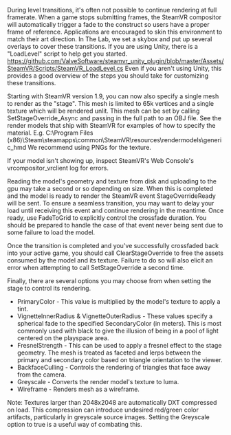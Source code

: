 During level transitions, it's often not possible to continue rendering at full framerate.  When a game stops submitting frames, the SteamVR compositor will automatically trigger a fade to the construct so users have a proper frame of reference.  Applications are encouraged to skin this environment to match their art direction.  In The Lab, we set a skybox and put up several overlays to cover these transitions.  If you are using Unity, there is a "LoadLevel" script to help get you started.
https://github.com/ValveSoftware/steamvr_unity_plugin/blob/master/Assets/SteamVR/Scripts/SteamVR_LoadLevel.cs
Even if you aren't using Unity, this provides a good overview of the steps you should take for customizing these transitions.

Starting with SteamVR version 1.9, you can now also specify a single mesh to render as the "stage".  This mesh is limited to 65k vertices and a single texture which will be rendered unlit.  This mesh can be set by calling SetStageOverride_Async and passing in the full path to an OBJ file.  See the render models that ship with SteamVR for examples of how to specify the material.  E.g. C:\Program Files (x86)\Steam\steamapps\common\SteamVR\resources\rendermodels\generic_hmd
We recommend using PNGs for the texture.

If your model isn't showing up, inspect SteamVR's Web Console's vrcompositor_vrclient log for errors.

Reading the model's geometry and texture from disk and uploading to the gpu may take a second or so depending on size.  When this is completed and the model is ready to render the SteamVR event StageOverrideReady will be sent.  To ensure a seamless transition, you may want to delay your load until receiving this event and continue rendering in the meantime.  Once ready, use FadeToGrid to explicitly control the crossfade duration.  You should be prepared to handle the case of that event never being sent due to some failure to load the model.

Once the transition is completed and you've successfully crossfaded back into your active game, you should call ClearStageOverride to free the assets consumed by the model and its texture.  Failure to do so will also elicit an error when attempting to call SetStageOverride a second time.

Finally, there are several options you may choose from when setting the stage to control its rendering.

* PrimaryColor - This value is multiplied by the model's texture to apply a tint.
* VignetteInnerRadius & VignetteOuterRadius - These values specify a spherical fade to the specified SecondaryColor (in meters).  This is most commonly used with black to give the illusion of being in a pool of light centered on the playspace area.
* FresnelStrength - This can be used to apply a fresnel effect to the stage geometry.  The mesh is treated as faceted and lerps between the primary and secondary color based on triangle orientation to the viewer.
* BackfaceCulling - Controls the rendering of triangles that face away from the camera.
* Greyscale - Converts the render model's texture to luma.
* Wireframe - Renders mesh as a wireframe.

Note: Textures larger than 2048x2048 are automatically DXT compressed on load.  This compression can introduce undesired red/green color artifacts, particularly in greyscale source images.  Setting the Greyscale option to true is a useful way of combating this.